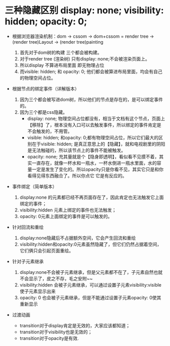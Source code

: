 <!--
 * @Author: your name
 * @Date: 2019-12-30 19:54:56
 * @LastEditTime : 2019-12-31 01:17:51
 * @LastEditors  : Please set LastEditors
 * @Description: In User Settings Edit
 * @FilePath: \beixiang_ly\ly_restart\20191228\2.md
 -->
# 三种隐藏区别 display: none; visibility: hidden; opacity: 0;

* 根据浏览器渲染机制：dom -> cssom -> dom+cssom = render tree -> (render tree)Layout -> (render tree)painting
    1. 首先对于dom树的构建 三个都会被构建。
    2. 对于render tree (渲染树) 只有display: none;不会被渲染页面上。
    3. 所以display 不算进布局里面 即无物理占位
    4. 而visible: hidden; 和 opacity: 0; 他们都会被算进布局里面，均会有自己的物理空间占位。

* 根据节点的绑定事件（详解版本）
    1. 因为三个都会被写进dom树，所以他们的节点是存在的，是可以绑定事件的。
    2. 因为三个都是css隐藏。
        - display: none; 物理空间占位都没有，相当于文档有这个节点，页面上【移除】了，根本没有入口可以去触发事件，所以绑定的事件肯定是不会触发的，不用管。
        - visible: hidden; 和opacity: 0;都有物理空间占位，所以它们最大的区别在于visible: hidden; 是真正意思上的【隐藏】，就和电视剧里的阴阳是无法触碰的，所以该节点上的事件不能被触发。
        - opacity: none; 充其量就是个【隐身即透明】，看似看不见摸不着，其实一直存在，就像一杯水和一瓶水，一杯水倒进一瓶水里面，水的容量一定是发生了变化的。所以opacity只是你看不见，其实它只是和你看得见得东西融合了。所以你点它 它是有反应的。

* 事件绑定（简单版本）
    1. display:none 的元素都已经不再页面存在了，因此肯定也无法触发它上面绑定的事件；
    2. visibility:hidden 元素上绑定的事件也无法触发；
    3. opacity: 0元素上面绑定的事件是可以触发的。

* 针对回流和重绘
    1. display:none隐藏后不占据额外空间，它会产生回流和重绘
    2. visibility:hidden和opacity:0元素虽然隐藏了，但它们仍然占据着空间，它们俩只会引起页面重绘。

* 针对子元素继承
    1. display:none不会被子元素继承，但是父元素都不在了，子元素自然也就不会显示了，皮之不存，毛之安附~~ 
    2. visibility:hidden 会被子元素继承，可以通过设置子元素visibility:visible 使子元素显示出来
    3. opacity: 0 也会被子元素继承，但是不能通过设置子元素opacity: 0使其重新显示

* 过渡动画
    - transition对于display肯定是无效的，大家应该都知道；
    - transition对于visibility也是无效的；
    - transition对于opacity是有效.
